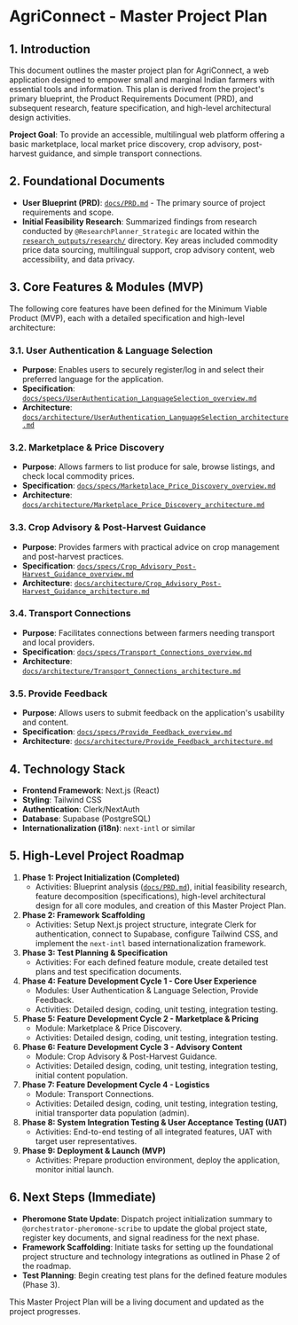 # AgriConnect - Master Project Plan

## 1. Introduction

This document outlines the master project plan for AgriConnect, a web application designed to empower small and marginal Indian farmers with essential tools and information. This plan is derived from the project's primary blueprint, the Product Requirements Document (PRD), and subsequent research, feature specification, and high-level architectural design activities.

**Project Goal**: To provide an accessible, multilingual web platform offering a basic marketplace, local market price discovery, crop advisory, post-harvest guidance, and simple transport connections.

## 2. Foundational Documents

*   **User Blueprint (PRD)**: [`docs/PRD.md`](docs/PRD.md) - The primary source of project requirements and scope.
*   **Initial Feasibility Research**: Summarized findings from research conducted by `@ResearchPlanner_Strategic` are located within the [`research_outputs/research/`](research_outputs/research/) directory. Key areas included commodity price data sourcing, multilingual support, crop advisory content, web accessibility, and data privacy.

## 3. Core Features & Modules (MVP)

The following core features have been defined for the Minimum Viable Product (MVP), each with a detailed specification and high-level architecture:

### 3.1. User Authentication & Language Selection
*   **Purpose**: Enables users to securely register/log in and select their preferred language for the application.
*   **Specification**: [`docs/specs/UserAuthentication_LanguageSelection_overview.md`](docs/specs/UserAuthentication_LanguageSelection_overview.md)
*   **Architecture**: [`docs/architecture/UserAuthentication_LanguageSelection_architecture.md`](docs/architecture/UserAuthentication_LanguageSelection_architecture.md)

### 3.2. Marketplace & Price Discovery
*   **Purpose**: Allows farmers to list produce for sale, browse listings, and check local commodity prices.
*   **Specification**: [`docs/specs/Marketplace_Price_Discovery_overview.md`](docs/specs/Marketplace_Price_Discovery_overview.md)
*   **Architecture**: [`docs/architecture/Marketplace_Price_Discovery_architecture.md`](docs/architecture/Marketplace_Price_Discovery_architecture.md)

### 3.3. Crop Advisory & Post-Harvest Guidance
*   **Purpose**: Provides farmers with practical advice on crop management and post-harvest practices.
*   **Specification**: [`docs/specs/Crop_Advisory_Post-Harvest_Guidance_overview.md`](docs/specs/Crop_Advisory_Post-Harvest_Guidance_overview.md)
*   **Architecture**: [`docs/architecture/Crop_Advisory_Post-Harvest_Guidance_architecture.md`](docs/architecture/Crop_Advisory_Post-Harvest_Guidance_architecture.md)

### 3.4. Transport Connections
*   **Purpose**: Facilitates connections between farmers needing transport and local providers.
*   **Specification**: [`docs/specs/Transport_Connections_overview.md`](docs/specs/Transport_Connections_overview.md)
*   **Architecture**: [`docs/architecture/Transport_Connections_architecture.md`](docs/architecture/Transport_Connections_architecture.md)

### 3.5. Provide Feedback
*   **Purpose**: Allows users to submit feedback on the application's usability and content.
*   **Specification**: [`docs/specs/Provide_Feedback_overview.md`](docs/specs/Provide_Feedback_overview.md)
*   **Architecture**: [`docs/architecture/Provide_Feedback_architecture.md`](docs/architecture/Provide_Feedback_architecture.md)

## 4. Technology Stack

*   **Frontend Framework**: Next.js (React)
*   **Styling**: Tailwind CSS
*   **Authentication**: Clerk/NextAuth
*   **Database**: Supabase (PostgreSQL)
*   **Internationalization (i18n)**: `next-intl` or similar

## 5. High-Level Project Roadmap

1.  **Phase 1: Project Initialization (Completed)**
    *   Activities: Blueprint analysis ([`docs/PRD.md`](docs/PRD.md)), initial feasibility research, feature decomposition (specifications), high-level architectural design for all core modules, and creation of this Master Project Plan.
2.  **Phase 2: Framework Scaffolding**
    *   Activities: Setup Next.js project structure, integrate Clerk for authentication, connect to Supabase, configure Tailwind CSS, and implement the `next-intl` based internationalization framework.
3.  **Phase 3: Test Planning & Specification**
    *   Activities: For each defined feature module, create detailed test plans and test specification documents.
4.  **Phase 4: Feature Development Cycle 1 - Core User Experience**
    *   Modules: User Authentication & Language Selection, Provide Feedback.
    *   Activities: Detailed design, coding, unit testing, integration testing.
5.  **Phase 5: Feature Development Cycle 2 - Marketplace & Pricing**
    *   Module: Marketplace & Price Discovery.
    *   Activities: Detailed design, coding, unit testing, integration testing.
6.  **Phase 6: Feature Development Cycle 3 - Advisory Content**
    *   Module: Crop Advisory & Post-Harvest Guidance.
    *   Activities: Detailed design, coding, unit testing, integration testing, initial content population.
7.  **Phase 7: Feature Development Cycle 4 - Logistics**
    *   Module: Transport Connections.
    *   Activities: Detailed design, coding, unit testing, integration testing, initial transporter data population (admin).
8.  **Phase 8: System Integration Testing & User Acceptance Testing (UAT)**
    *   Activities: End-to-end testing of all integrated features, UAT with target user representatives.
9.  **Phase 9: Deployment & Launch (MVP)**
    *   Activities: Prepare production environment, deploy the application, monitor initial launch.

## 6. Next Steps (Immediate)

*   **Pheromone State Update**: Dispatch project initialization summary to `@orchestrator-pheromone-scribe` to update the global project state, register key documents, and signal readiness for the next phase.
*   **Framework Scaffolding**: Initiate tasks for setting up the foundational project structure and technology integrations as outlined in Phase 2 of the roadmap.
*   **Test Planning**: Begin creating test plans for the defined feature modules (Phase 3).

This Master Project Plan will be a living document and updated as the project progresses.
